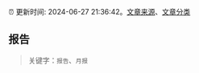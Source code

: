 :alarm_clock: 更新时间: 2024-06-27 21:36:42。[文章来源](/README.md)、[文章分类](/TAGS.md)

## 报告


> 关键字：`报告`、`月报`



